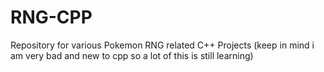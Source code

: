 # RNG-CPP
Repository for various Pokemon RNG related C++ Projects (keep in mind i am very bad and new to cpp so a lot of this is still learning)
